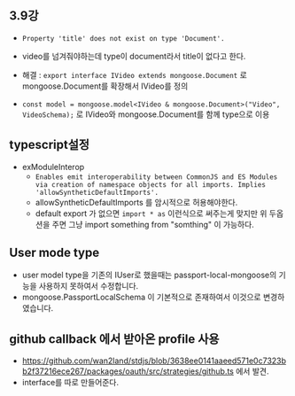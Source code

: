 ## 3.9강

- `Property 'title' does not exist on type 'Document'.`
- video를 넘겨줘야하는데 type이 document라서 title이 없다고 한다.

- 해결 : `export interface IVideo extends mongoose.Document` 로 mongoose.Document를 확장해서 IVideo를 정의
- `const model = mongoose.model<IVideo & mongoose.Document>("Video", VideoSchema);` 로 IVideo와 mongoose.Document를 함께 type으로 이용

## typescript설정

- exModuleInterop
  - `Enables emit interoperability between CommonJS and ES Modules via creation of namespace objects for all imports. Implies 'allowSyntheticDefaultImports'.`
  - allowSyntheticDefaultImports 를 암시적으로 허용해야한다.
  - default export 가 없으면 `import * as` 이런식으로 써주는게 맞지만 위 두옵션을 주면 그냥 import something from "somthing" 이 가능하다.

## User mode type

- user model type을 기존의 IUser로 했을때는 passport-local-mongoose의 기능을 사용하지 못하여서 수정합니다.
- mongoose.PassportLocalSchema 이 기본적으로 존재하여서 이것으로 변경하였습니다.

## github callback 에서 받아온 profile 사용

- <https://github.com/wan2land/stdjs/blob/3638ee0141aaeed571e0c7323bb2f37216ece267/packages/oauth/src/strategies/github.ts> 에서 발견.
- interface를 따로 만들어준다.
